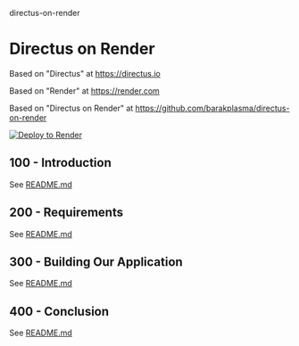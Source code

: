 directus-on-render
# Directus on Render

Based on "Directus" at https://directus.io

Based on "Render" at https://render.com

Based on "Directus on Render" at https://github.com/barakplasma/directus-on-render

[![Deploy to Render](http://render.com/images/deploy-to-render-button.svg)](https://render.com/deploy)

## 100 - Introduction

See [README.md](./100/README.md)

## 200 - Requirements

See [README.md](./200/README.md)

## 300 - Building Our Application

See [README.md](./300/README.md)

## 400 - Conclusion

See [README.md](./400/README.md)
